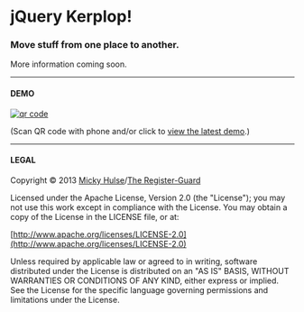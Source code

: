 # jQuery Kerplop!

### Move stuff from one place to another.

More information coming soon.

---

#### DEMO

[![qr code](http://chart.apis.google.com/chart?cht=qr&chl=https://github.com/registerguard/jquery-kerplop/&chs=240x240)](http://registerguard.github.com/jquery-kerplop/demo/)

(Scan QR code with phone and/or click to [view the latest demo](http://registerguard.github.com/jquery-kerplop/demo/).)

---

#### LEGAL

Copyright © 2013 [Micky Hulse](http://hulse.me)/[The Register-Guard](http://registerguard.com)

Licensed under the Apache License, Version 2.0 (the "License"); you may not use this work except in compliance with the License. You may obtain a copy of the License in the LICENSE file, or at:

[http://www.apache.org/licenses/LICENSE-2.0](http://www.apache.org/licenses/LICENSE-2.0)

Unless required by applicable law or agreed to in writing, software distributed under the License is distributed on an "AS IS" BASIS, WITHOUT WARRANTIES OR CONDITIONS OF ANY KIND, either express or implied. See the License for the specific language governing permissions and limitations under the License.